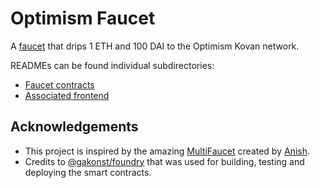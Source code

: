 # Optimism Faucet

A [faucet](https://en.wikipedia.org/wiki/History_of_bitcoin#Bitcoin_faucets) that drips 1 ETH and 100 DAI to the Optimism Kovan network.

READMEs can be found individual subdirectories:

- [Faucet contracts]()
- [Associated frontend]()

## Acknowledgements

- This project is inspired by the amazing [MultiFaucet](https://github.com/Anish-Agnihotri/MultiFaucet) created by [Anish](https://github.com/Anish-Agnihotri).
- Credits to [@gakonst/foundry](https://github.com/gakonst/foundry) that was used for building, testing and deploying the smart contracts.
